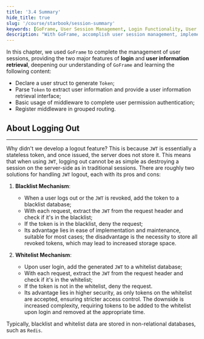 ```yaml
---
title: '3.4 Summary'
hide_title: true
slug: '/course/starbook/session-summary'
keywords: [GoFrame, User Session Management, Login Functionality, User Information Retrieval, Token Generation, Permission Authentication, Middleware Usage, Grouped Routing, JWT, Blacklist and Whitelist Mechanism]
description: "With GoFrame, accomplish user session management, implementing login and user information retrieval. Understand GoFrame in depth through token generation and user information interface declaration. Introduce middleware for user permission authentication applied in grouped routing. When using JWT, address the logout issue with blacklist and whitelist mechanisms, discussing their pros, cons, and implementation methods."
---
```

In this chapter, we used `GoFrame` to complete the management of user sessions, providing the two major features of **login** and **user information retrieval**, deepening our understanding of `GoFrame` and learning the following content:
- Declare a user struct to generate `Token`;
- Parse `Token` to extract user information and provide a user information retrieval interface;
- Basic usage of middleware to complete user permission authentication;
- Register middleware in grouped routing.

## About Logging Out
---
Why didn't we develop a logout feature? This is because `JWT` is essentially a stateless token, and once issued, the server does not store it. This means that when using `JWT`, logging out cannot be as simple as destroying a session on the server-side as in traditional sessions. There are roughly two solutions for handling `JWT` logout, each with its pros and cons:

1. **Blacklist Mechanism**:
    - When a user logs out or the `JWT` is revoked, add the token to a blacklist database;
    - With each request, extract the `JWT` from the request header and check if it's in the blacklist;
    - If the token is in the blacklist, deny the request;
    - Its advantage lies in ease of implementation and maintenance, suitable for most cases; the disadvantage is the necessity to store all revoked tokens, which may lead to increased storage space.

2. **Whitelist Mechanism**:
    - Upon user login, add the generated `JWT` to a whitelist database;
    - With each request, extract the `JWT` from the request header and check if it's in the whitelist;
    - If the token is not in the whitelist, deny the request.
    - Its advantage lies in higher security, as only tokens on the whitelist are accepted, ensuring stricter access control. The downside is increased complexity, requiring tokens to be added to the whitelist upon login and removed at the appropriate time.

Typically, blacklist and whitelist data are stored in non-relational databases, such as `Redis`.